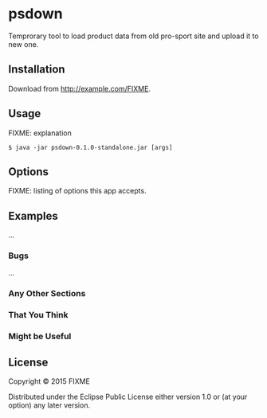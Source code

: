 # psdown

Temprorary tool to load product data from old pro-sport site and upload it to new one.

## Installation

Download from http://example.com/FIXME.

## Usage

FIXME: explanation

    $ java -jar psdown-0.1.0-standalone.jar [args]

## Options

FIXME: listing of options this app accepts.

## Examples

...

### Bugs

...

### Any Other Sections
### That You Think
### Might be Useful

## License

Copyright © 2015 FIXME

Distributed under the Eclipse Public License either version 1.0 or (at
your option) any later version.

